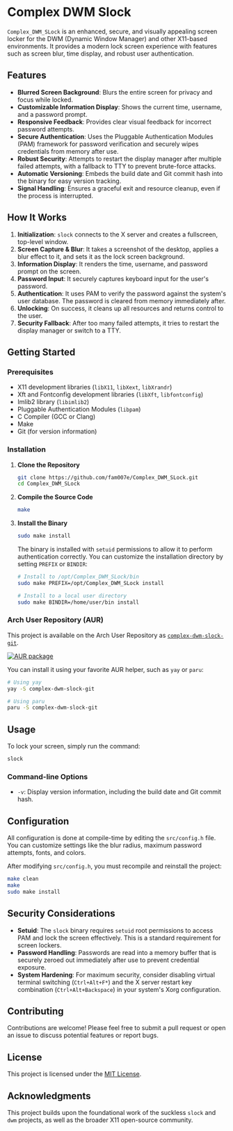 # Complex DWM Slock

`Complex_DWM_SLock` is an enhanced, secure, and visually appealing screen locker for the DWM (Dynamic Window Manager) and other X11-based environments. It provides a modern lock screen experience with features such as screen blur, time display, and robust user authentication.

## Features

- **Blurred Screen Background**: Blurs the entire screen for privacy and focus while locked.
- **Customizable Information Display**: Shows the current time, username, and a password prompt.
- **Responsive Feedback**: Provides clear visual feedback for incorrect password attempts.
- **Secure Authentication**: Uses the Pluggable Authentication Modules (PAM) framework for password verification and securely wipes credentials from memory after use.
- **Robust Security**: Attempts to restart the display manager after multiple failed attempts, with a fallback to TTY to prevent brute-force attacks.
- **Automatic Versioning**: Embeds the build date and Git commit hash into the binary for easy version tracking.
- **Signal Handling**: Ensures a graceful exit and resource cleanup, even if the process is interrupted.

## How It Works

1.  **Initialization**: `slock` connects to the X server and creates a fullscreen, top-level window.
2.  **Screen Capture & Blur**: It takes a screenshot of the desktop, applies a blur effect to it, and sets it as the lock screen background.
3.  **Information Display**: It renders the time, username, and password prompt on the screen.
4.  **Password Input**: It securely captures keyboard input for the user's password.
5.  **Authentication**: It uses PAM to verify the password against the system's user database. The password is cleared from memory immediately after.
6.  **Unlocking**: On success, it cleans up all resources and returns control to the user.
7.  **Security Fallback**: After too many failed attempts, it tries to restart the display manager or switch to a TTY.

## Getting Started

### Prerequisites

- X11 development libraries (`libX11`, `libXext`, `libXrandr`)
- Xft and Fontconfig development libraries (`libXft`, `libfontconfig`)
- Imlib2 library (`libimlib2`)
- Pluggable Authentication Modules (`libpam`)
- C Compiler (GCC or Clang)
- Make
- Git (for version information)

### Installation

1.  **Clone the Repository**
    ```bash
    git clone https://github.com/fam007e/Complex_DWM_SLock.git
    cd Complex_DWM_SLock
    ```

2.  **Compile the Source Code**
    ```bash
    make
    ```

3.  **Install the Binary**
    ```bash
    sudo make install
    ```
    The binary is installed with `setuid` permissions to allow it to perform authentication correctly. You can customize the installation directory by setting `PREFIX` or `BINDIR`:
    ```bash
    # Install to /opt/Complex_DWM_SLock/bin
    sudo make PREFIX=/opt/Complex_DWM_SLock install

    # Install to a local user directory
    sudo make BINDIR=/home/user/bin install
    ```

### Arch User Repository (AUR)

This project is available on the Arch User Repository as [`complex-dwm-slock-git`](https://aur.archlinux.org/packages/complex-dwm-slock-git).

[![AUR package](https://img.shields.io/aur/version/complex-dwm-slock-git?logo=arch-linux)](https://aur.archlinux.org/packages/complex-dwm-slock-git)

You can install it using your favorite AUR helper, such as `yay` or `paru`:

```bash
# Using yay
yay -S complex-dwm-slock-git

# Using paru
paru -S complex-dwm-slock-git
```

## Usage

To lock your screen, simply run the command:

```bash
slock
```

### Command-line Options

-   `-v`: Display version information, including the build date and Git commit hash.

## Configuration

All configuration is done at compile-time by editing the `src/config.h` file. You can customize settings like the blur radius, maximum password attempts, fonts, and colors.

After modifying `src/config.h`, you must recompile and reinstall the project:
```bash
make clean
make
sudo make install
```

## Security Considerations

-   **Setuid**: The `slock` binary requires `setuid` root permissions to access PAM and lock the screen effectively. This is a standard requirement for screen lockers.
-   **Password Handling**: Passwords are read into a memory buffer that is securely zeroed out immediately after use to prevent credential exposure.
-   **System Hardening**: For maximum security, consider disabling virtual terminal switching (`Ctrl+Alt+F*`) and the X server restart key combination (`Ctrl+Alt+Backspace`) in your system's Xorg configuration.

## Contributing

Contributions are welcome! Please feel free to submit a pull request or open an issue to discuss potential features or report bugs.

## License

This project is licensed under the [MIT License](LICENSE).

## Acknowledgments

This project builds upon the foundational work of the suckless `slock` and `dwm` projects, as well as the broader X11 open-source community.
